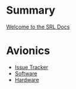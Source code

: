 # Summary

[Welcome to the SRL Docs](welcome.md)

# Avionics

- [Issue Tracker]()
- [Software](avionics/software.md)
- [Hardware](avionics/hardware.md)